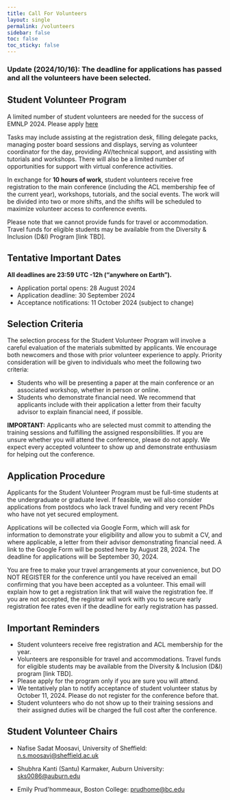 ```yaml
---
title: Call For Volunteers
layout: single
permalink: /volunteers
sidebar: false
toc: false
toc_sticky: false
---
```


### Update (2024/10/16): The deadline for applications has passed and all the volunteers have been selected.

## Student Volunteer Program

A limited number of student volunteers are needed for the success of EMNLP 2024. Please apply [here](https://forms.gle/2kVSJGP6NLuXMgnv7)

Tasks may include assisting at the registration desk, filling delegate packs, managing poster board sessions and displays, serving as volunteer coordinator for the day, providing AV/technical support, and assisting with tutorials and workshops. There will also be a limited number of opportunities for support with virtual conference activities.

In exchange for **10 hours of work**, student volunteers receive free registration to the main conference (including the ACL membership fee of the current year), workshops, tutorials, and the social events. The work will be divided into two or more shifts, and the shifts will be scheduled to maximize volunteer access to conference events.

Please note that we cannot provide funds for travel or accommodation. Travel funds for eligible students may be available from the Diversity & Inclusion (D&I) Program [link TBD].

## Tentative Important Dates

**All deadlines are 23:59 UTC -12h (“anywhere on Earth”).**

- Application portal opens:   28 August 2024
- Application deadline:         30 September 2024
- Acceptance notifications:  11 October 2024 (subject to change)

## Selection Criteria
The selection process for the Student Volunteer Program will involve a careful evaluation of the materials submitted by applicants. We encourage both newcomers and those with prior volunteer experience to apply. Priority consideration will be given to individuals who meet the following two criteria:

- Students who will be presenting a paper at the main conference or an associated workshop, whether in person or online.
- Students who demonstrate financial need. We recommend that applicants include with their application a letter from their faculty advisor to explain financial need, if possible.

**IMPORTANT:** Applicants who are selected must commit to attending the training sessions and fulfilling the assigned responsibilities. If you are unsure whether you will attend the conference, please do not apply. We expect every accepted volunteer to show up and demonstrate enthusiasm for helping out the conference.

## Application Procedure
Applicants for the Student Volunteer Program must be full-time students at the undergraduate or graduate level. If feasible, we will also consider applications from postdocs who lack travel funding and very recent PhDs who have not yet secured employment.

Applications will be collected via Google Form, which will ask for information to demonstrate your eligibility and allow you to submit a CV, and where applicable, a letter from their advisor demonstrating financial need. A link to the Google Form will be posted here by August 28, 2024. The deadline for applications will be September 30, 2024.

You are free to make your travel arrangements at your convenience, but DO NOT REGISTER for the conference until you have received an email confirming that you have been accepted as a volunteer. This email will explain how to get a registration link that will waive the registration fee. If you are not accepted, the registrar will work with you to secure early registration fee rates even if the deadline for early registration has passed.

## Important Reminders
- Student volunteers receive free registration and ACL membership for the year. 
- Volunteers are responsible for travel and accommodations. Travel funds for eligible students may be available from the Diversity & Inclusion (D&I) program [link TBD].
- Please apply for the program only if you are sure you will attend.
- We tentatively plan to notify acceptance of student volunteer status by October 11, 2024. Please do not register for the conference before that.
- Student volunteers who do not show up to their training sessions and their assigned duties will be charged the full cost after the conference.

## Student Volunteer Chairs

- Nafise Sadat Moosavi, University of Sheffield: [n.s.moosavi@sheffield.ac.uk](mailto:n.s.moosavi@sheffield.ac.uk)

- Shubhra Kanti (Santu) Karmaker, Auburn University: [sks0086@auburn.edu](mailto:sks0086@auburn.edu)

- Emily Prud'hommeaux, Boston College: [prudhome@bc.edu](mailto:prudhome@bc.edu)
